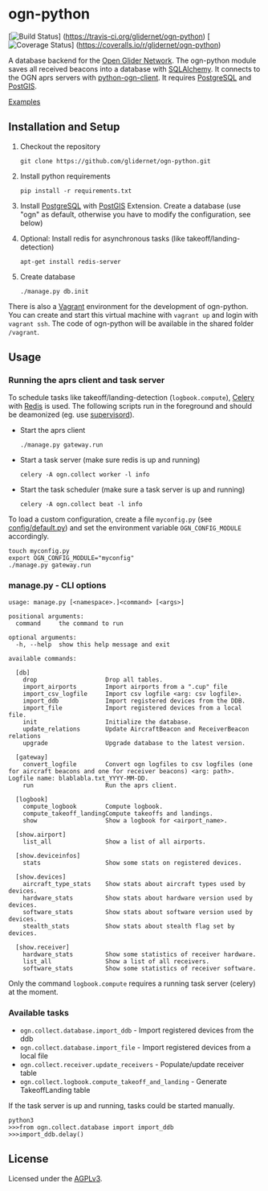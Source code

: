 # ogn-python

[![Build Status](https://travis-ci.org/glidernet/ogn-python.svg?branch=master)]
(https://travis-ci.org/glidernet/ogn-python)
[![Coverage Status](https://img.shields.io/coveralls/glidernet/ogn-python.svg)]
(https://coveralls.io/r/glidernet/ogn-python)

A database backend for the [Open Glider Network](http://wiki.glidernet.org/).
The ogn-python module saves all received beacons into a database with [SQLAlchemy](http://www.sqlalchemy.org/).
It connects to the OGN aprs servers with [python-ogn-client](https://github.com/glidernet/python-ogn-client).
It requires [PostgreSQL](http://www.postgresql.org/) and [PostGIS](http://www.postgis.net/).

[Examples](https://github.com/glidernet/ogn-python/wiki/Examples)


## Installation and Setup
1. Checkout the repository

   ```
   git clone https://github.com/glidernet/ogn-python.git
   ```

2. Install python requirements

    ```
    pip install -r requirements.txt
    ```
3. Install [PostgreSQL](http://www.postgresql.org/) with [PostGIS](http://www.postgis.net/) Extension.
   Create a database (use "ogn" as default, otherwise you have to modify the configuration, see below)


4. Optional: Install redis for asynchronous tasks (like takeoff/landing-detection)

    ```
    apt-get install redis-server
    ```

5. Create database

    ```
    ./manage.py db.init
    ```

There is also a [Vagrant](https://www.vagrantup.com/) environment for the development of ogn-python.
You can create and start this virtual machine with `vagrant up` and login with `vagrant ssh`.
The code of ogn-python will be available in the shared folder `/vagrant`.

## Usage
### Running the aprs client and task server
To schedule tasks like takeoff/landing-detection (`logbook.compute`),
[Celery](http://www.celeryproject.org/) with [Redis](http://www.redis.io/) is used.
The following scripts run in the foreground and should be deamonized
(eg. use [supervisord](http://supervisord.org/)).

- Start the aprs client

  ```
  ./manage.py gateway.run
  ```

- Start a task server (make sure redis is up and running)

  ```
  celery -A ogn.collect worker -l info
  ```

- Start the task scheduler (make sure a task server is up and running)

  ```
  celery -A ogn.collect beat -l info
  ```


To load a custom configuration, create a file `myconfig.py` (see [config/default.py](config/default.py))
and set the environment variable `OGN_CONFIG_MODULE` accordingly.

```
touch myconfig.py
export OGN_CONFIG_MODULE="myconfig"
./manage.py gateway.run
```

### manage.py - CLI options
```
usage: manage.py [<namespace>.]<command> [<args>]

positional arguments:
  command     the command to run

optional arguments:
  -h, --help  show this help message and exit

available commands:

  [db]
    drop                   Drop all tables.
    import_airports        Import airports from a ".cup" file
    import_csv_logfile     Import csv logfile <arg: csv logfile>.
    import_ddb             Import registered devices from the DDB.
    import_file            Import registered devices from a local file.
    init                   Initialize the database.
    update_relations       Update AircraftBeacon and ReceiverBeacon relations
    upgrade                Upgrade database to the latest version.

  [gateway]
    convert_logfile        Convert ogn logfiles to csv logfiles (one for aircraft beacons and one for receiver beacons) <arg: path>. Logfile name: blablabla.txt_YYYY-MM-DD.
    run                    Run the aprs client.

  [logbook]
    compute_logbook        Compute logbook.
    compute_takeoff_landingCompute takeoffs and landings.
    show                   Show a logbook for <airport_name>.

  [show.airport]
    list_all               Show a list of all airports.

  [show.deviceinfos]
    stats                  Show some stats on registered devices.

  [show.devices]
    aircraft_type_stats    Show stats about aircraft types used by devices.
    hardware_stats         Show stats about hardware version used by devices.
    software_stats         Show stats about software version used by devices.
    stealth_stats          Show stats about stealth flag set by devices.

  [show.receiver]
    hardware_stats         Show some statistics of receiver hardware.
    list_all               Show a list of all receivers.
    software_stats         Show some statistics of receiver software.
```

Only the command `logbook.compute` requires a running task server (celery) at the moment.


### Available tasks

- `ogn.collect.database.import_ddb` - Import registered devices from the ddb
- `ogn.collect.database.import_file` - Import registered devices from a local file
- `ogn.collect.receiver.update_receivers` - Populate/update receiver table
- `ogn.collect.logbook.compute_takeoff_and_landing` - Generate TakeoffLanding table

If the task server is up and running, tasks could be started manually.

```
python3
>>>from ogn.collect.database import import_ddb
>>>import_ddb.delay()
```

## License
Licensed under the [AGPLv3](LICENSE).
